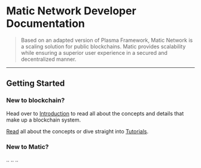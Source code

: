 # Matic Network Developer Documentation
<!-- last updated on {docsify-updated} -->

> Based on an adapted version of Plasma Framework, Matic Network is a scaling solution for public blockchains. Matic provides scalability while ensuring a superior user experience in a secured and decentralized manner.
<hr />

## Getting Started

### New to blockchain? 
Head over to [Introduction](/home/1_blockchain-primer.md) to read all about the concepts and details that make up a blockchain system. 

[Read](#) all about the concepts or dive straight into [Tutorials](#).

### New to Matic?
..
..
..